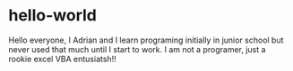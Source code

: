 # hello-world
Hello everyone, I Adrian and I learn programing initially in junior school but never used that much until I start to work. I am not a programer, just a rookie excel VBA entusiatsh!!
